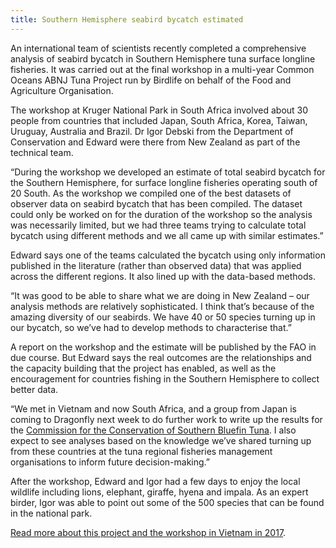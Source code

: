 ```yaml
---
title: Southern Hemisphere seabird bycatch estimated
---
```

An international team of scientists recently completed a comprehensive analysis
of seabird bycatch in Southern Hemisphere tuna surface longline fisheries. It was
carried out at the final workshop in a multi-year Common Oceans ABNJ Tuna
Project run by Birdlife on behalf of the Food and Agriculture Organisation.

<!--more-->

The workshop at Kruger National Park in South Africa involved about 30 people
from countries that included Japan, South Africa, Korea, Taiwan, Uruguay,
Australia and Brazil. Dr Igor Debski from the Department of Conservation 
and Edward were there from New Zealand as part of the technical team.

“During the workshop we developed an estimate of total seabird bycatch for the
Southern Hemisphere, for surface longline fisheries operating south of 20 South.
As the workshop we compiled one of the best
datasets of observer data on seabird bycatch that has been compiled. The dataset could only be worked on for the
duration of the workshop so the analysis was necessarily limited, but we had
three teams trying to calculate total bycatch using different methods and we all came up
with similar estimates.”

Edward says one of the teams calculated the bycatch using only information
published in the literature (rather than observed data) that was applied across
the different regions. It also lined up with the data-based methods.

“It was good to be able to share what we are doing in New Zealand – our analysis
methods are relatively sophisticated. I think that’s
because of the amazing diversity of our seabirds. We have 40 or 50 species
turning up in our bycatch, so we’ve had to develop methods to characterise that.”

A report on the workshop and the estimate will be published by the FAO in due
course. But Edward says the real outcomes are the relationships and the capacity
building that the project has enabled, as well as the encouragement for
countries fishing in the Southern Hemisphere to collect better data. 

“We met in Vietnam and now South Africa, and a group from Japan is coming to
Dragonfly next week to do further work to write up the results for the
[Commission for the Conservation of Southern Bluefin Tuna](https://www.ccsbt.org/). 
I also expect to see analyses based on the
knowledge we’ve shared turning up from these countries at the tuna regional
fisheries management organisations to inform future decision-making.”

After the workshop, Edward and Igor had a few days to enjoy the local wildlife
including lions, elephant, giraffe, hyena and impala. As an expert birder, Igor
was able to point out some of the 500 species that can be found in the national
park.

[Read more about this project and the workshop in Vietnam in 2017](https://www.dragonfly.co.nz/news/2017-04-19-Vietnam-workshop.html).
